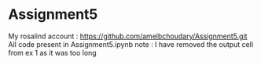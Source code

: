 # Assignment5
My rosalind account : https://github.com/amelbchoudary/Assignment5.git
All code present in Assignment5.ipynb
note : I have removed the output cell from ex 1 as it was too long

